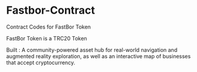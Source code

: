 # Fastbor-Contract
Contract Codes for FastBor Token

FastBor Token is a TRC20 Token 

Built :
A community-powered asset hub for real-world navigation and augmented reality exploration,
as well as an interactive map of businesses that accept cryptocurrency.
